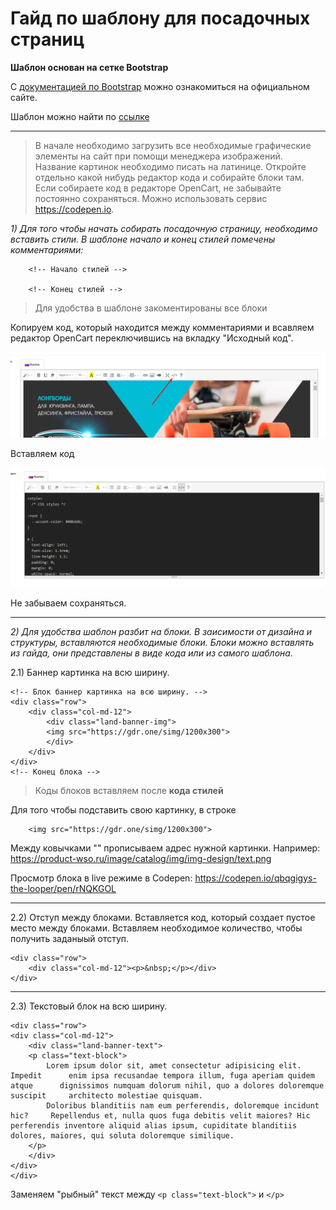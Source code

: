  # **Гайд по шаблону для посадочных страниц**


**Шаблон основан на сетке Bootstrap**

C [документацией по Bootstrap](https://bootstrap-5.ru/docs/5.3/layout/grid/) можно ознакомиться на официальном сайте. 

Шаблон можно найти по [ссылке](https://github.com/valikkirov/wso/blob/main/Template.html)


----

>В начале необходимо загрузить все необходимые графические элементы на сайт при помощи менеджера изображений. Название картинок необходимо писать на латинице. Откройте отдельно какой нибудь редактор кода и собирайте блоки там. Если собираете код в редакторе OpenCart, не забывайте постоянно сохраняться. Можно использовать сервис https://codepen.io.

*1) Для того чтобы начать собирать посадочную страницу, необходимо вставить стили. В шаблоне начало и конец стилей помечены комментариями:*

        <!-- Начало стилей -->

        <!-- Конец стилей -->

> Для удобства в шаблоне закоментированы все блоки

Копируем код, который находится между комментариями и всавляем редактор OpenCart переключившись на вкладку "Исходный код".

![](img/Screen_redactor.png)

Вставляем код

![](img/Screen_redactor_code.png)

Не забываем сохраняться.

---

*2) Для удобства шаблон разбит на блоки. В заисимости от дизайна и структуры, вставляются необходимые блоки. Блоки можно вставлять из гайда, они представлены в виде кода или из самого шаблона.* 

2.1) Баннер картинка на всю ширину.

    <!-- Блок баннер картинка на всю ширину. -->
    <div class="row">
        <div class="col-md-12">
            <div class="land-banner-img">
            <img src="https://gdr.one/simg/1200x300">
            </div>
        </div>
    </div>
    <!-- Конец блока -->

>Коды блоков вставляем после **кода стилей**

Для того чтобы подставить свою картинку, в строке 

        <img src="https://gdr.one/simg/1200x300">

Между ковычками "" прописываем адрес нужной картинки. Например: https://product-wso.ru/image/catalog/img/img-design/text.png 


Просмотр блока в live режиме в Codepen: https://codepen.io/qbqgigys-the-looper/pen/rNQKGOL

---

2.2) Отступ между блоками. Вставляется код, который создает пустое место между блоками. Вставляем необходимое количество, чтобы получить заданыый отступ.

    <div class="row">
        <div class="col-md-12"><p>&nbsp;</p></div>
    </div>

---

2.3) Текстовый блок на всю ширину.

    <div class="row">
    <div class="col-md-12">
        <div class="land-banner-text">
        <p class="text-block">
            Lorem ipsum dolor sit, amet consectetur adipisicing elit. Impedit      enim ipsa recusandae tempora illum, fuga aperiam quidem atque      dignissimos numquam dolorum nihil, quo a dolores doloremque suscipit     architecto molestiae quisquam.
            Doloribus blanditiis nam eum perferendis, doloremque incidunt hic?     Repellendus et, nulla quos fuga debitis velit maiores? Hic     perferendis inventore aliquid alias ipsum, cupiditate blanditiis  dolores, maiores, qui soluta doloremque similique.
        </p>
        </div>
    </div>
    </div>

Заменяем "рыбный" текст между `<p class="text-block">` и `</p>`